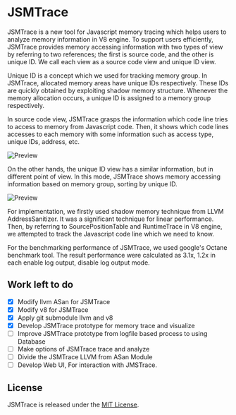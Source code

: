 # JSMTrace

JSMTrace is a new tool for Javascript memory tracing which helps users to analyze memory information in V8 engine. To support users efficiently, JSMTrace provides memory accessing information with two types of view by referring to two references; the first is source code, and the other is unique ID. We call each view as a source code view and unique ID view. 

Unique ID is a concept which we used for tracking memory group. In JSMTrace, allocated memory areas have unique IDs respectively. These IDs are quickly obtained by exploiting shadow memory structure. Whenever the memory allocation occurs, a unique ID is assigned to a memory group respectively.

In source code view, JSMTrace grasps the information which code line tries to access to memory from Javascript code. Then, it shows which code lines accesses to each memory with some information such as access type, unique IDs, address, etc. 

![Preview](https://cloud.githubusercontent.com/assets/2150106/21038134/8974142c-be16-11e6-97bd-6be909a3a1d8.png)

On the other hands, the unique ID view has a similar information, but in different point of view. In this mode, JSMTrace shows memory accessing information based on memory group, sorting by unique ID.

![Preview](https://cloud.githubusercontent.com/assets/2150106/21038127/7d94ee2e-be16-11e6-8540-5a02c6f2ba87.png)

For implementation, we firstly used shadow memory technique from LLVM AddressSanitizer. It was a significant technique for linear performance. Then, by referring to SourcePositionTable and RuntimeTrace in V8 engine, we attempted to track the Javascript code line which we need to know.

For the benchmarking performance of JSMTrace, we used google's Octane benchmark tool. The result performance were calculated as 3.1x, 1.2x in each enable log output, disable log output mode.

## Work left to do

- [X] Modify llvm ASan for JSMTrace
- [X] Modify v8 for JSMTrace
- [X] Apply git submodule llvm and v8
- [X] Develop JSMTrace prototype for memory trace and visualize
- [ ] Improve JSMTrace prototype from logfile based process to using Database
- [ ] Make options of JSMTrace trace and analyze
- [ ] Divide the JSMTrace LLVM from ASan Module
- [ ] Develop Web UI, For interaction with JMSTrace. 

## License
JSMTrace is released under the [MIT License](http://www.opensource.org/licenses/MIT).
